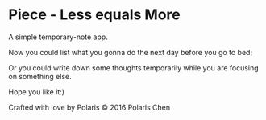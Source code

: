# Piece - Less equals More

A simple temporary-note app.

Now you could list what you gonna do the next day before you go to bed;

Or you could write down some thoughts temporarily while you are focusing on something else.

Hope you like it:)

Crafted with love by Polaris © 2016 Polaris Chen
